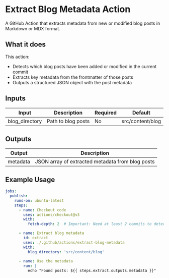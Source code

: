 # Extract Blog Metadata Action

A GitHub Action that extracts metadata from new or modified blog posts in Markdown or MDX format.

## What it does

This action:

- Detects which blog posts have been added or modified in the current commit
- Extracts key metadata from the frontmatter of those posts
- Outputs a structured JSON object with the post metadata

## Inputs

| Input          | Description              | Required | Default          |
|----------------|--------------------------|----------|------------------|
| blog_directory | Path to blog posts       | No       | src/content/blog |

## Outputs

| Output   | Description                                       |
|----------|---------------------------------------------------|
| metadata | JSON array of extracted metadata from blog posts  |

## Example Usage

```yaml
jobs:
  publish:
    runs-on: ubuntu-latest
    steps:
      - name: Checkout code
        uses: actions/checkout@v3
        with:
          fetch-depth: 2  # Important: Need at least 2 commits to detect changes

      - name: Extract blog metadata
        id: extract
        uses: ./.github/actions/extract-blog-metadata
        with:
          blog_directory: 'src/content/blog'
          
      - name: Use the metadata
        run: |
          echo "Found posts: ${{ steps.extract.outputs.metadata }}"
